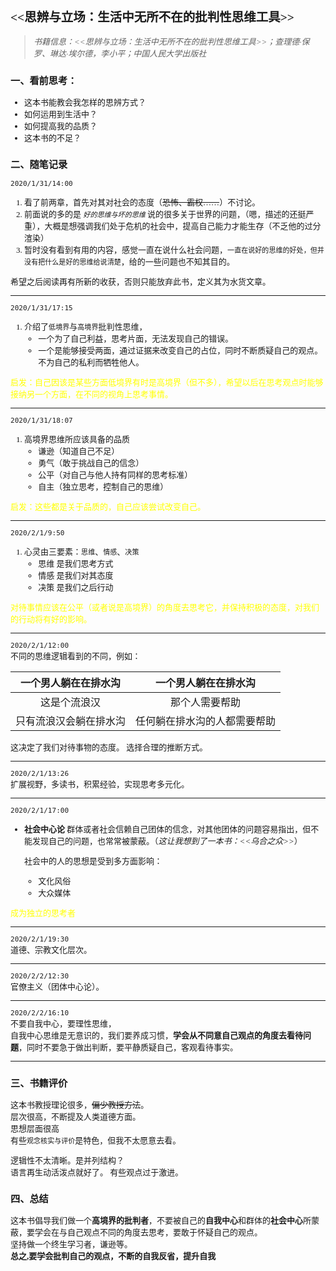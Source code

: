<font face=仿宋 size=2>

## <<思辨与立场：生活中无所不在的批判性思维工具>>
> *书籍信息：<<思辨与立场：生活中无所不在的批判性思维工具>>；查理德·保罗、琳达·埃尔德，李小平；中国人民大学出版社*
 
### 一、看前思考：  
* 这本书能教会我怎样的思辨方式？
* 如何运用到生活中？
* 如何提高我的品质？
* 这本书的不足？

### 二、随笔记录  
`2020/1/31/14:00`  
1. 看了前两章，首先对其对社会的态度（~~恐怖、霸权……~~）不讨论。  
2. 前面说的多的是 _`好的思维与坏的思维`_ 说的很多关于世界的问题，（嗯，描述的还挺严重），大概是想强调我们处于危机的社会中，提高自己能力才能生存（不乏他的过分渲染）
3. 暂时没有看到有用的内容，感觉一直在说什么社会问题，`一直在说好的思维的好处，但并没有把什么是好的思维给说清楚`，给的一些问题也不知其目的。

希望之后阅读再有所新的收获，否则只能放弃此书，定义其为水货文章。 

---

`2020/1/31/17:15`  
1. 介绍了`低境界`与`高境界`批判性思维，
    + 一个为了自己利益，思考片面，无法发现自己的错误。
    + 一个是能够接受两面，通过证据来改变自己的占位，同时不断质疑自己的观点。不为自己的私利而牺牲他人。  

<font color=yellow>
启发：自己因该是某些方面低境界有时是高境界（但不多），希望以后在思考观点时能够接纳另一个方面，在不同的视角上思考事情。
</font>

---

`2020/1/31/18:07`  
1. 高境界思维所应该具备的品质  
   + 谦逊（知道自己不足）
   + 勇气（敢于挑战自己的信念）
   + 公平（对自己与他人持有同样的思考标准）
   + 自主（独立思考，控制自己的思维）

<font color=yellow>
启发：这些都是关于品质的，自己应该尝试改变自己。
</font>

---
`2020/2/1/9:50`  
 1. 心灵由三要素：`思维`、`情感`、`决策`
    * 思维 是我们思考方式
    * 情感 是我们对其态度
    * 决策 是我们之后行动

<font color=yellow>
对待事情应该在公平（或者说是高境界）的角度去思考它，并保持积极的态度，对我们的行动将有好的影响。
</font>

---

`2020/2/1/12:00`  
不同的思维逻辑看到的不同，例如：

|一个男人躺在在排水沟|一个男人躺在在排水沟|  
|:----:|:----:|
|这是个流浪汉|那个人需要帮助|
|只有流浪汉会躺在排水沟|任何躺在排水沟的人都需要帮助|

这决定了我们对待事物的态度。
选择合理的推断方式。

---

`2020/2/1/13:26`  
扩展视野，多读书，积累经验，实现思考多元化。

---
`2020/2/1/17:00`  
* __社会中心论__  群体或者社会信赖自己团体的信念，对其他团体的问题容易指出，但不能发现自己的问题，也常常被蒙蔽。（*这让我想到了一本书：<<乌合之众>>*）

   社会中的人的思想是受到多方面影响：  
    * 文化风俗
    * 大众媒体 

<font color=yellow>成为独立的思考者</font>

---

`2020/2/1/19:30`  
道德、宗教文化层次。

---

`2020/2/2/12:30`  
官僚主义（团体中心论）。  

----

`2020/2/2/16:10`  
不要自我中心，要理性思维，  
自我中心思维是无意识的，我们要养成习惯，**学会从不同意自己观点的角度去看待问题**，同时不要急于做出判断，要平静质疑自己，客观看待事实。

---

### 三、书籍评价
这本书教授理论很多，~~偏少教授方法~~。  
层次很高，不断提及人类道德方面。  
思想层面很高   
有些`观念核实与评价`是特色，但我不太愿意去看。  


逻辑性不太清晰。是并列结构？  
语言再生动活泼点就好了。
有些观点过于激进。  



### 四、总结
这本书倡导我们做一个**高境界的批判者**，不要被自己的**自我中心**和群体的**社会中心**所蒙蔽，要学会在与自己观点不同的角度去思考，要敢于怀疑自己的观点。  
坚持做一个终生学习者，谦逊等。   
**总之,要学会批判自己的观点，不断的自我反省，提升自我**


</font>
